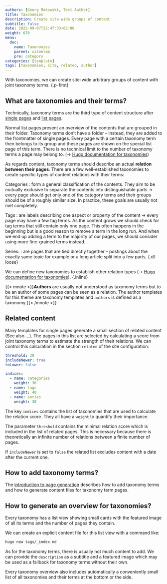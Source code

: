 ```yaml
---
authors: [Georg Makowski, Test Author]
title: Taxonomies
description: Create site-wide groups of content
subtitle: false
date: 2022-09-07T22:47:33+02:00 
weight: 670
menu:
  doc:
    name: Taxonomies
    parent: siteelem
    pre: category
categories: [template]
tags: [taxonomies, site, related, author]
---
```


With taxonomies, we can create site-wide arbitrary groups of content with joint taxonomy terms.
{.p-first} <!--more-->

## What are taxonomies and their terms?

Technically, taxonomy terms are the third type of content structure after [single pages](/doc/intro/workflow/content#single-pages) and [list pages](/doc/intro/workflow/content#branch-bundles).

Normal list pages present an overview of the contents that are grouped in their folder. Taxonomy terms don’t have a folder – instead, they are added to the frontmatter of single pages. Every page with a certain taxonomy term then belongs to its group and these pages are shown on the special list page of this term. There is no technical limit to the number of taxonomy terms a page may belong to. (&rightarrow; [Hugo documentation for taxonomies][hugotaxo])

As regards content, taxonomy terms should describe an actual **relation between their pages**. There are a few well-established taxonomies to create specific types of content relations with their terms:

Categories
: form a general classification of the contents. They aim to be mutually exclusive to separate the contents into distinguishable parts &rightarrow; every page should get only one of the category terms and their groups should be of a roughly similar size. In practice, these goals are usually not met completely.

Tags
: are labels describing one aspect or property of the content &rightarrow; every page may have a few tag terms. As the content grows we should check for tag terms that still contain only one page. This often happens in the beginning but is a good reason to remove a term in the long run.
And when we end up adding a term to the majority of our pages, we should consider using more fine-grained terms instead.

Series:
: are pages that are tied directly together – postings about the exactly same topic for example or a long article split into a few parts.
{.dl-loose}

We can define new taxonomies to establish other relation types (&rightarrow; [Hugo documentation for taxonomies][hugotaxo]).
{.inline}

{{< mnote >}}**Authors** are usually not understood as taxonomy terms but to be an author of some pages can be seen as a relation. The author templates for this theme are taxonomy templates and `authors` is defined as a taxonomy.{{< /mnote >}}

## Related content

Many templates for single pages generate a small section of related content (See also …). The pages in this list are selected by calculating a score from joint taxonomy terms to estimate the strength of their relations. We can control this calculation in the section `related` of the site configuration:

```yaml {.left-in}
threshold: 30
includeNewer: true
toLower: false

indices:
  - name: categories
    weight: 30
  - name: tags
    weight: 40
  - name: series
    weight: 30
```

The key `indices` contains the list of taxonomies that are used to calculate the relation score. They all have a `weight` to quantify their importance.

The parameter `threshold` contains the minimal relation score which is included in the list of related pages. This is necessary because there is theoretically an infinite number of relations between a finite number of pages.

If `includeNewer` is set to `false` the related list excludes content with a date after the current one.

## How to add taxonomy terms?

The [introduction to page generation](/doc/intro/workflow/content) describes how to add taxonomy terms and how to generate content files for taxonomy term pages.

## How to generate an overview for taxonomies?

Every taxonomy has a list view showing small cards with the featured image of all its terms and the number of pages they contain.

We can create an explicit content file for this list view with a command like:

```sh {.left-in}
hugo new tags/_index.md
```

As for the taxonomy terms, there is usually not much content to add. We can provide the `description` as a subtitle and a featured image which may be used as a fallback for taxonomy terms without their own.

Every taxonomy overview also includes automatically a conveniently small list of all taxonomies and their terms at the bottom or the side.

[hugotaxo]: https://gohugo.io/content-management/taxonomies/
[hugotaxonew]: https://gohugo.io/content-management/taxonomies#configure-taxonomies
